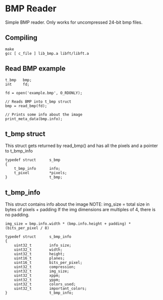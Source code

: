 # BMP Reader

Simple BMP reader. Only works for uncompressed 24-bit bmp files.

## Compiling

```
make
gcc [ c_file ] lib_bmp.a libft/libft.a
```

## Read BMP example
```
t_bmp	bmp;
int		fd;

fd = open('example.bmp', O_RDONLY);

// Reads BMP into t_bmp struct
bmp = read_bmp(fd);

// Prints some info about the image
print_meta_data(bmp.info);

```

## t_bmp struct

This struct gets returned by read_bmp() and has all the pixels and a pointer to t_bmp_info

```
typedef struct		s_bmp
{
	t_bmp_info		info;
	t_pixel			*pixels;
}					t_bmp;

```

## t_bmp_info

This struct contains info about the image
NOTE: img_size = total size in bytes of pixels + padding
If the img dimensions are multiples of 4, there is no padding.

```
img_size = bmp.info.width * (bmp.info.height + padding) * (bits_per_pixel / 8)
```

```
typedef struct		s_bmp_info
{
	uint32_t 		info_size;
    uint32_t 		width;
    uint32_t 		height;
    uint16_t 		planes;
    uint16_t 		bits_per_pixel;
    uint32_t 		compression;
    uint32_t 		img_size;
    uint32_t 		xppm;
    uint32_t 		yppm;
    uint32_t 		colors_used;
    uint32_t 		important_colors;
}					t_bmp_info;

```
